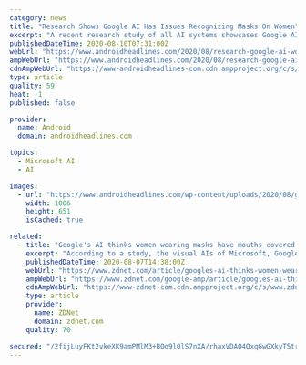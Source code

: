```yaml
---
category: news
title: "Research Shows Google AI Has Issues Recognizing Masks On Women"
excerpt: "A recent research study of all AI systems showcases Google AI identifies women with mask as they are wearing a duct tape."
publishedDateTime: 2020-08-10T07:31:00Z
webUrl: "https://www.androidheadlines.com/2020/08/research-google-ai-women-masks.html"
ampWebUrl: "https://www.androidheadlines.com/2020/08/research-google-ai-women-masks.html/amp"
cdnAmpWebUrl: "https://www-androidheadlines-com.cdn.ampproject.org/c/s/www.androidheadlines.com/2020/08/research-google-ai-women-masks.html/amp"
type: article
quality: 59
heat: -1
published: false

provider:
  name: Android
  domain: androidheadlines.com

topics:
  - Microsoft AI
  - AI

images:
  - url: "https://www.androidheadlines.com/wp-content/uploads/2020/08/google-ai.jpg"
    width: 1006
    height: 651
    isCached: true

related:
  - title: "Google's AI thinks women wearing masks have mouths covered with duct tape"
    excerpt: "According to a study, the visual AIs of Microsoft, Google and IBM have a lot to do to catch up with the real world. Some of the study's results are truly disturbing."
    publishedDateTime: 2020-08-07T14:38:00Z
    webUrl: "https://www.zdnet.com/article/googles-ai-thinks-women-wearing-masks-have-mouths-covered-with-duct-tape/"
    ampWebUrl: "https://www.zdnet.com/google-amp/article/googles-ai-thinks-women-wearing-masks-have-mouths-covered-with-duct-tape/"
    cdnAmpWebUrl: "https://www-zdnet-com.cdn.ampproject.org/c/s/www.zdnet.com/google-amp/article/googles-ai-thinks-women-wearing-masks-have-mouths-covered-with-duct-tape/"
    type: article
    provider:
      name: ZDNet
      domain: zdnet.com
    quality: 70

secured: "/2fijLuyFKt2vkeXK9amPMlM3+BOo9l0lS7nXA/rhaxVDAQ4OxqGwGXkyT5trDaiMVzJ2Mf3qw38v8PQW9jW5xU70VutRboezGqylhHOkPbEP15bBx9JMAygV4mpsCbk7JhtRhyIhx2HC3RtZTRPELlzmFxF7E9XdvwYYe8vx32wkyCiBTUO/BVkwR7Ap/T/efcRRot47OXjD5YxWuIJ5/Io7nKlt7qI2XpfL4BSyea+JY5yyGSaA9gLVllr+aFPt3j1bil+TZpHbGfOVk2mx1KWk7VXXv+odrXlii4GBzNZlTX4rbjoTH8szWhHAfFtq3GrA+79lgd5vdeMPDYDDQ==;iHciJuUQmNUIM8Ibg6k/3g=="
---
```


